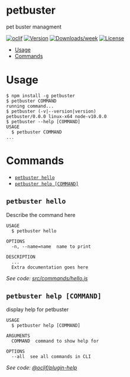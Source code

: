 petbuster
=========

pet buster managment

[![oclif](https://img.shields.io/badge/cli-oclif-brightgreen.svg)](https://oclif.io)
[![Version](https://img.shields.io/npm/v/petbuster.svg)](https://npmjs.org/package/petbuster)
[![Downloads/week](https://img.shields.io/npm/dw/petbuster.svg)](https://npmjs.org/package/petbuster)
[![License](https://img.shields.io/npm/l/petbuster.svg)](https://github.com/iamanam/petbuster/blob/master/package.json)

<!-- toc -->
* [Usage](#usage)
* [Commands](#commands)
<!-- tocstop -->
# Usage
<!-- usage -->
```sh-session
$ npm install -g petbuster
$ petbuster COMMAND
running command...
$ petbuster (-v|--version|version)
petbuster/0.0.0 linux-x64 node-v10.0.0
$ petbuster --help [COMMAND]
USAGE
  $ petbuster COMMAND
...
```
<!-- usagestop -->
# Commands
<!-- commands -->
* [`petbuster hello`](#petbuster-hello)
* [`petbuster help [COMMAND]`](#petbuster-help-command)

## `petbuster hello`

Describe the command here

```
USAGE
  $ petbuster hello

OPTIONS
  -n, --name=name  name to print

DESCRIPTION
  ...
  Extra documentation goes here
```

_See code: [src/commands/hello.js](https://github.com/iamanam/petbuster/blob/v0.0.0/src/commands/hello.js)_

## `petbuster help [COMMAND]`

display help for petbuster

```
USAGE
  $ petbuster help [COMMAND]

ARGUMENTS
  COMMAND  command to show help for

OPTIONS
  --all  see all commands in CLI
```

_See code: [@oclif/plugin-help](https://github.com/oclif/plugin-help/blob/v2.2.0/src/commands/help.ts)_
<!-- commandsstop -->
